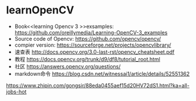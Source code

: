 # learnOpenCV
* Book<<learning Opencv 3 >>exsamples:  https://github.com/oreillymedia/Learning-OpenCV-3_examples
* Source code of Opencv: https://github.com/opencv/opencv/
* compier version: https://sourceforge.net/projects/opencvlibrary/
* 速查表 http://docs.opencv.org/3.0-last-rst/opencv_cheatsheet.pdf
* 教程 https://docs.opencv.org/trunk/d9/df8/tutorial_root.html
* 社区 https://answers.opencv.org/questions/
* markdown命令 https://blog.csdn.net/witnessai1/article/details/52551362

https://www.zhipin.com/gongsir/88eda0455aef15d20HV72dS1.html?ka=all-jobs-hot
